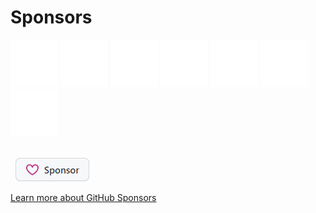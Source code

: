 # Sponsors 

<!-- include sponsors.md -->
[![Kirill Osenkov](https://github.com/devlooped/sponsors/raw/main/.github/avatars/KirillOsenkov.svg "Kirill Osenkov)")](https://github.com/KirillOsenkov)
[![C. Augusto Proiete](https://github.com/devlooped/sponsors/raw/main/.github/avatars/augustoproiete.svg "C. Augusto Proiete)")](https://github.com/augustoproiete)
[![SandRock](https://github.com/devlooped/sponsors/raw/main/.github/avatars/sandrock.svg "SandRock)")](https://github.com/sandrock)
[![Amazon Web Services](https://github.com/devlooped/sponsors/raw/main/.github/avatars/aws.svg "Amazon Web Services)")](https://github.com/aws)
[![Christian Findlay](https://github.com/devlooped/sponsors/raw/main/.github/avatars/MelbourneDeveloper.svg "Christian Findlay)")](https://github.com/MelbourneDeveloper)
[![Clarius Org](https://github.com/devlooped/sponsors/raw/main/.github/avatars/clarius.svg "Clarius Org)")](https://github.com/clarius)
[![MFB Technologies, Inc.](https://github.com/devlooped/sponsors/raw/main/.github/avatars/MFB-Technologies-Inc.svg "MFB Technologies, Inc.)")](https://github.com/MFB-Technologies-Inc)


<!-- sponsors.md -->

<br>&nbsp;
<a href="https://github.com/sponsors/devlooped" title="Sponsor this project">
  <img src="https://github.com/devlooped/sponsors/blob/main/sponsor.png" />
</a>
<br>

[Learn more about GitHub Sponsors](https://github.com/sponsors)

